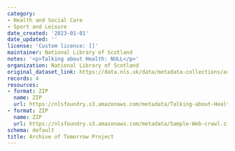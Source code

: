 ```yaml
---
category:
- Health and Social Care
- Sport and Leisure
date_created: '2023-01-01'
date_updated: ''
license: 'Custom licence: []'
maintainer: National Library of Scotland
notes: '<p>Talking about Health: NULL</p>'
organization: National Library of Scotland
original_dataset_link: https://data.nls.uk/data/metadata-collections/archive-of-tomorrow-project/
records: 4
resources:
- format: ZIP
  name: ZIP
  url: https://nlsfoundry.s3.amazonaws.com/metadata/Talking-about-Health.zip
- format: ZIP
  name: ZIP
  url: https://nlsfoundry.s3.amazonaws.com/metadata/Sample-Web-crawl.zip
schema: default
title: Archive of Tomorrow Project
---
```

